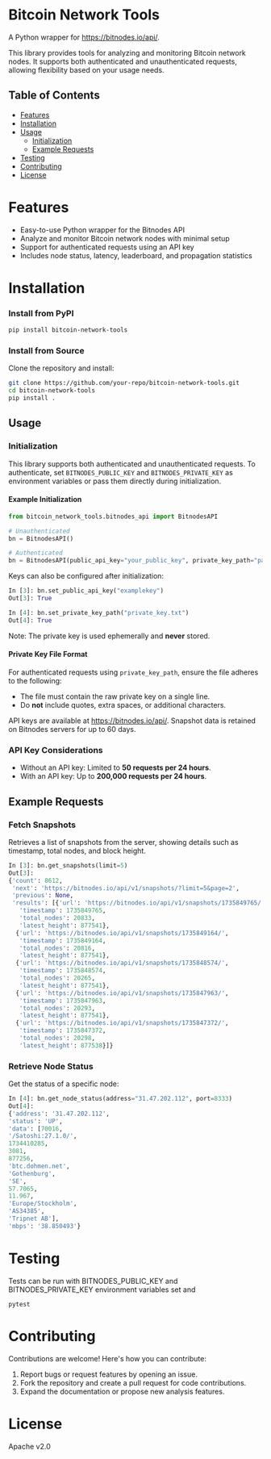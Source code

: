 
# Bitcoin Network Tools

A Python wrapper for https://bitnodes.io/api/. 

This library provides tools for analyzing and monitoring Bitcoin network nodes. It supports both authenticated and unauthenticated requests, allowing flexibility based on your usage needs.

## Table of Contents
- [Features](#features)
- [Installation](#installation)
- [Usage](#usage)
  - [Initialization](#initialization)
  - [Example Requests](#example-requests)
- [Testing](#testing)
- [Contributing](#contributing)
- [License](#license)


# Features

- Easy-to-use Python wrapper for the Bitnodes API
- Analyze and monitor Bitcoin network nodes with minimal setup
- Support for authenticated requests using an API key
- Includes node status, latency, leaderboard, and propagation statistics


# Installation 

### Install from PyPI
```bash
pip install bitcoin-network-tools
```

### Install from Source

Clone the repository and install:
```bash
git clone https://github.com/your-repo/bitcoin-network-tools.git
cd bitcoin-network-tools
pip install .
```

## Usage

### Initialization

This library supports both authenticated and unauthenticated requests. To authenticate, set `BITNODES_PUBLIC_KEY` and `BITNODES_PRIVATE_KEY` as environment variables or pass them directly during initialization.

#### Example Initialization

```python
from bitcoin_network_tools.bitnodes_api import BitnodesAPI

# Unauthenticated
bn = BitnodesAPI()

# Authenticated
bn = BitnodesAPI(public_api_key="your_public_key", private_key_path="path_to_private_key")
```

Keys can also be configured after initialization:

```python
In [3]: bn.set_public_api_key("examplekey")
Out[3]: True

In [4]: bn.set_private_key_path("private_key.txt") 
Out[4]: True
```

Note: The private key is used ephemerally and **never** stored.

#### Private Key File Format

For authenticated requests using `private_key_path`, ensure the file adheres to the following:

- The file must contain the raw private key on a single line.
- Do **not** include quotes, extra spaces, or additional characters.


API keys are available at https://bitnodes.io/api/. 
Snapshot data is retained on Bitnodes servers for up to 60 days.

### API Key Considerations
- Without an API key: Limited to **50 requests per 24 hours**.
- With an API key: Up to **200,000 requests per 24 hours**.

## Example Requests
### Fetch Snapshots
Retrieves a list of snapshots from the server, showing details such as timestamp, total nodes, and block height.


```python
In [3]: bn.get_snapshots(limit=5)
Out[3]: 
{'count': 8612,
 'next': 'https://bitnodes.io/api/v1/snapshots/?limit=5&page=2',
 'previous': None,
 'results': [{'url': 'https://bitnodes.io/api/v1/snapshots/1735849765/',
   'timestamp': 1735849765,
   'total_nodes': 20833,
   'latest_height': 877541},
  {'url': 'https://bitnodes.io/api/v1/snapshots/1735849164/',
   'timestamp': 1735849164,
   'total_nodes': 20816,
   'latest_height': 877541},
  {'url': 'https://bitnodes.io/api/v1/snapshots/1735848574/',
   'timestamp': 1735848574,
   'total_nodes': 20265,
   'latest_height': 877541},
  {'url': 'https://bitnodes.io/api/v1/snapshots/1735847963/',
   'timestamp': 1735847963,
   'total_nodes': 20293,
   'latest_height': 877541},
  {'url': 'https://bitnodes.io/api/v1/snapshots/1735847372/',
   'timestamp': 1735847372,
   'total_nodes': 20298,
   'latest_height': 877538}]}
```

### Retrieve Node Status
Get the status of a specific node:

```python
In [4]: bn.get_node_status(address="31.47.202.112", port=8333)
Out[4]:
{'address': '31.47.202.112',
'status': 'UP',
'data': [70016,
'/Satoshi:27.1.0/',
1734410285,
3081,
877256,
'btc.dohmen.net',
'Gothenburg',
'SE',
57.7065,
11.967,
'Europe/Stockholm',
'AS34385',
'Tripnet AB'],
'mbps': '38.850493'}
```

# Testing

Tests can be run with BITNODES_PUBLIC_KEY and BITNODES_PRIVATE_KEY environment variables set and 

```
pytest
```

# Contributing 

Contributions are welcome! Here's how you can contribute:
1. Report bugs or request features by opening an issue.
2. Fork the repository and create a pull request for code contributions.
3. Expand the documentation or propose new analysis features.

# License 

Apache v2.0
